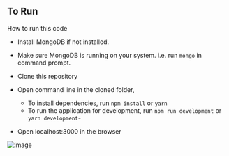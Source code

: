 ## To Run

How to run this code
  
- Install MongoDB if not installed.

- Make sure MongoDB is running on your system. i.e. run ```mongo``` in command prompt.

- Clone this repository
- Open command line in the cloned folder,
   - To install dependencies, run ```npm install``` or ```yarn```
   - To run the application for development, run ```npm run development``` or ```yarn development```-
- Open localhost:3000 in the browser

![image](https://user-images.githubusercontent.com/54477816/163712135-17cc7dc6-6456-4a3e-bb44-1e5bc7b1342c.png)
